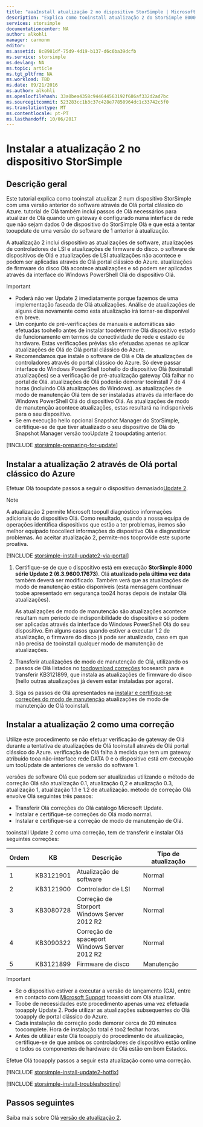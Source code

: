 ```yaml
---
title: "aaaInstall atualização 2 no dispositivo StorSimple | Microsoft Docs"
description: "Explica como tooinstall atualização 2 do StorSimple 8000 série no seu dispositivo de série 8000 do StorSimple."
services: storsimple
documentationcenter: NA
author: alkohli
manager: carmonm
editor: 
ms.assetid: 8c8981df-75d9-4d19-b137-d6c6ba39dcfb
ms.service: storsimple
ms.devlang: NA
ms.topic: article
ms.tgt_pltfrm: NA
ms.workload: TBD
ms.date: 09/21/2016
ms.author: alkohli
ms.openlocfilehash: 33a0bea4358c944644563192f686af332d2ad7bc
ms.sourcegitcommit: 523283cc1b3c37c428e77850964dc1c33742c5f0
ms.translationtype: MT
ms.contentlocale: pt-PT
ms.lasthandoff: 10/06/2017
---
```

# <a name="install-update-2-on-your-storsimple-device"></a>Instalar a atualização 2 no dispositivo StorSimple
## <a name="overview"></a>Descrição geral
Este tutorial explica como tooinstall atualizar 2 num dispositivo StorSimple com uma versão anterior do software através de Olá portal clássico do Azure. tutorial de Olá também inclui passos de Olá necessários para atualizar de Olá quando um gateway é configurado numa interface de rede que não sejam dados 0 de dispositivo do StorSimple Olá e que está a tentar tooupdate de uma versão do software de 1 anterior à atualização.

A atualização 2 inclui dispositivo as atualizações de software, atualizações de controladores de LSI e atualizações de firmware do disco. o software de dispositivos de Olá e atualizações de LSI atualizações não acontece e podem ser aplicadas através de Olá portal clássico do Azure. atualizações de firmware do disco Olá acontece atualizações e só podem ser aplicadas através da interface do Windows PowerShell Olá do dispositivo Olá.

> [!IMPORTANT]
> * Poderá não ver Update 2 imediatamente porque fazemos de uma implementação faseada de Olá atualizações. Análise de atualizações de alguns dias novamente como esta atualização irá tornar-se disponível em breve.
> * Um conjunto de pré-verificações de manuais e automáticas são efetuadas toohello antes de instalar toodetermine Olá dispositivo estado de funcionamento em termos de conectividade de rede e estado de hardware. Estas verificações prévias são efetuadas apenas se aplicar atualizações de Olá de Olá portal clássico do Azure.
> * Recomendamos que instale o software de Olá e Olá de atualizações de controladores através do portal clássico do Azure. Só deve passar interface do Windows PowerShell toohello do dispositivo Olá (tooinstall atualizações) se a verificação de pré-atualização gateway Olá falhar no portal de Olá. atualizações de Olá poderão demorar tooinstall 7 de 4 horas (incluindo Olá atualizações do Windows). as atualizações de modo de manutenção Olá tem de ser instaladas através da interface do Windows PowerShell Olá do dispositivo Olá. As atualizações de modo de manutenção acontece atualizações, estas resultará na indisponíveis para o seu dispositivo.
> * Se em execução hello opcional Snapshot Manager do StorSimple, certifique-se de que tiver atualizado o seu dispositivo de Olá do Snapshot Manager versão tooUpdate 2 tooupdating anterior.
> 
> 

[!INCLUDE [storsimple-preparing-for-update](../../includes/storsimple-preparing-for-updates.md)]

## <a name="install-update-2-via-hello-azure-classic-portal"></a>Instalar a atualização 2 através de Olá portal clássico do Azure
Efetuar Olá tooupdate passos a seguir o dispositivo demasiado[Update 2](storsimple-update2-release-notes.md).

> [!NOTE]
> A atualização 2 permite Microsoft toopull diagnóstico informações adicionais do dispositivo Olá. Como resultado, quando a nossa equipa de operações identifica dispositivos que estão a ter problemas, iremos são melhor equipado toocollect informações do dispositivo Olá e diagnosticar problemas. Ao aceitar atualização 2, permite-nos tooprovide este suporte proativa.
> 
> 

[!INCLUDE [storsimple-install-update2-via-portal](../../includes/storsimple-install-update2-via-portal.md)]

1. Certifique-se de que o dispositivo está em execução **StorSimple 8000 série Update 2 (6.3.9600.17673)**. Olá **atualizado pela última vez data** também deverá ser modificado. Também verá que as atualizações de modo de manutenção estão disponíveis (esta mensagem continuar toobe apresentado em segurança too24 horas depois de instalar Olá atualizações).
   
   As atualizações de modo de manutenção são atualizações acontece resultam num período de indisponibilidade do dispositivo e só podem ser aplicadas através da interface do Windows PowerShell Olá do seu dispositivo. Em alguns casos quando estiver a executar 1.2 de atualização, o firmware do disco já pode ser atualizado, caso em que não precisa de tooinstall qualquer modo de manutenção de atualizações.
2. Transferir atualizações de modo de manutenção de Olá, utilizando os passos de Olá listados no [toodownload correções](#to-download-hotfixes) toosearch para e transferir KB3121899, que instala as atualizações de firmware do disco (hello outras atualizações já devem estar instaladas por agora).
3. Siga os passos de Olá apresentados na [instalar e certifique-se correções do modo de manutenção](#to-install-and-verify-maintenance-mode-hotfixes) atualizações de modo de manutenção de Olá tooinstall.

## <a name="install-update-2-as-a-hotfix"></a>Instalar a atualização 2 como uma correção
Utilize este procedimento se não efetuar verificação de gateway de Olá durante a tentativa de atualizações de Olá tooinstall através de Olá portal clássico do Azure. verificação de Olá falha à medida que tem um gateway atribuído tooa não-interface rede DATA 0 e o dispositivo está em execução um tooUpdate de anteriores de versão do software 1.

versões de software Olá que podem ser atualizadas utilizando o método de correção Olá são atualização 0.1, atualização 0,2 e atualização 0.3, atualização 1, atualização 1.1 e 1.2 de atualização. método de correção Olá envolve Olá seguintes três passos:

* Transferir Olá correções do Olá catálogo Microsoft Update.
* Instalar e certifique-se correções do Olá modo normal.
* Instalar e certifique-se a correção de modo de manutenção de Olá.

tooinstall Update 2 como uma correção, tem de transferir e instalar Olá seguintes correções:

| Ordem | KB | Descrição | Tipo de atualização |
| --- | --- | --- | --- |
| 1 |KB3121901 |Atualização de software |Normal |
| 2 |KB3121900 |Controlador de LSI |Normal |
| 3 |KB3080728 |Correção de Storport </br> Windows Server 2012 R2 |Normal |
| 4 |KB3090322 |Correção de spaceport </br> Windows Server 2012 R2 |Normal |
| 5 |KB3121899 |Firmware de disco |Manutenção |

> [!IMPORTANT]
> * Se o dispositivo estiver a executar a versão de lançamento (GA), entre em contacto com [Microsoft Support](storsimple-contact-microsoft-support.md) tooassist com Olá atualizar.
> * Toobe de necessidades este procedimento apenas uma vez efetuada tooapply Update 2. Pode utilizar as atualizações subsequentes do Olá tooapply de portal clássico do Azure.
> * Cada instalação de correção pode demorar cerca de 20 minutos toocomplete. Hora de instalação total é too2 fechar horas.
> * Antes de utilizar este Olá tooapply do procedimento de atualização, certifique-se de que ambos os controladores de dispositivo estão online e todos os componentes de hardware de Olá estão em bom Estados.
> 
> 

Efetue Olá tooapply passos a seguir esta atualização como uma correção.

[!INCLUDE [storsimple-install-update2-hotfix](../../includes/storsimple-install-update2-hotfix.md)]

[!INCLUDE [storsimple-install-troubleshooting](../../includes/storsimple-install-troubleshooting.md)]

## <a name="next-steps"></a>Passos seguintes
Saiba mais sobre Olá [versão de atualização 2](storsimple-update2-release-notes.md).

